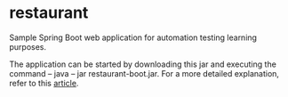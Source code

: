 # restaurant
Sample Spring Boot web application for automation testing learning purposes.

The application can be started by downloading this jar and executing the command – java – jar restaurant-boot.jar.
For a more detailed explanation, refer to this [article](https://ghchirp.online/2423/).
